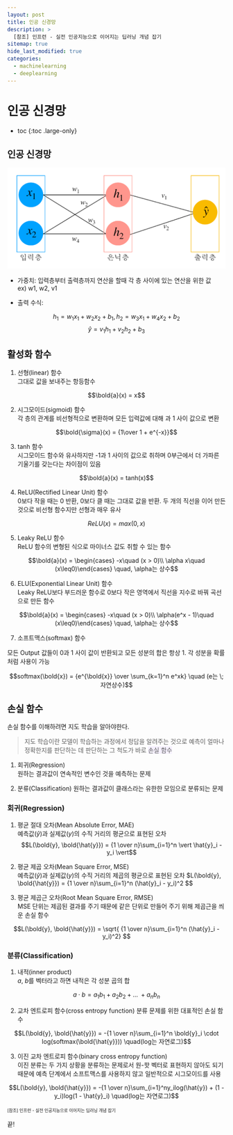 ```yaml
---
layout: post
title: 인공 신경망
description: >
  [참조] 인프런 - 실전 인공지능으로 이어지는 딥러닝 개념 잡기
sitemap: true
hide_last_modified: true
categories:
  - machinelearning
  - deeplearning
---
```


# 인공 신경망

* toc
{:toc .large-only}

## 인공 신경망

![그림1](/assets/img/ml/neural_network.png)

- 가중치: 입력층부터 출력층까지 연산을 할때 각 층 사이에 있는 연산을 위한 값  
ex) w1, w2, v1

- 출력 수식:

$$h_1 = w_1x_1 + w_2x_2 + b_1, h_2 = w_3x_1 + w_4x_2 + b_2$$
$$\hat{y} = v_1h_1 + v_2h_2 + b_3$$

## 활성화 함수

1. 선형(linear) 함수  
그대로 값을 보내주는 항등함수

$$\bold{a}(x) = x$$

2. 시그모이드(sigmoid) 함수  
각 층의 관계를 비선형적으로 변환하며 모든 입력값에 대해 
과 1 사이 값으로 변환

$$\bold{\sigma}(x) = {1\over 1 + e^{-x}}$$

3. tanh 함수  
시그모이드 함수와 유사하지만 -1과 1 사이의 값으로 취하며 0부근에서 더 가파른 기울기를 갖는다는 차이점이 있음

$$\bold{a}(x) = tanh(x)$$

4. ReLU(Rectified Linear Unit) 함수  
0보다 작을 때는 0 반환, 0보다 클 때는 그대로 값을 반환. 두 개의 직선을 이어 만든 것으로 비선형 함수지만 선형과 매우 유사

$$ReLU(x) = max(0, x)$$

5. Leaky ReLU 함수  
ReLU 함수의 변형된 식으로 마이너스 값도 취할 수 있는 함수

$$\bold{a}(x) = \begin{cases} -x\quad (x > 0)\\ \alpha x\quad (x\leq0)\end{cases} \quad, \alpha는 상수$$

6. ELU(Exponential Linear Unit) 함수  
Leaky ReLU보다 부드러운 함수로 0보다 작은 영역에서 직선을 지수로 바꿔 곡선으로 만든 함수

$$\bold{a}(x) = \begin{cases} -x\quad (x > 0)\\ \alpha(e^x -  1)\quad (x\leq0)\end{cases} \quad, \alpha는 상수$$

7. 소프트맥스(softmax) 함수  

모든 Output 값들이 0과 1 사이 값이 반환되고 모든 성분의 합은 항상 1. 각 성분을 확률처럼 사용이 가능

$$softmax(\bold{x}) = {e^{\bold{x}} \over \sum_{k=1}^n e^xk} \quad (e는 \;자연상수)$$

## 손실 함수

손실 함수를 이해하려면 지도 학습을 알아야한다.

> 지도 학습이란 모델이 학습하는 과정에서 정답을 알려주는 것으로 예측이 얼마나 정확한지를 판단하는 데 판단하는 그 척도가 바로 <span style='background-color: #f5f0ff'>손실 함수</span> 

1. 회귀(Regression)  
원하는 결과값이 연속적인 변수인 것을 예측하는 문제

2. 분류(Classification)
원하는 결과값이 클래스라는 유한한 모임으로 분류되는 문제


### 회귀(Regression)  

1. 평균 절대 오차(Mean Absolute Error, MAE)  
예측값($\hat{y}$)과 실제값($y$)의 수직 거리의 평균으로 표현된 오차
$$L(\bold{y}, \bold{\hat{y}}) = {1 \over n}\sum_{i=1}^n \vert \hat{y}_i - y_i \vert$$


2. 평균 제곱 오차(Mean Square Error, MSE)  
예측값($\hat{y}$)과 실제값($y$)의 수직 거리의 제곱의 평균으로 표현된 오차
$L(\bold{y}, \bold{\hat{y}}) = {1 \over n}\sum_{i=1}^n (\hat{y}_i - y_i)^2 $$

3. 평균 제곱근 오차(Root Mean Square Error, RMSE)  
MSE 단위는 제곱된 결과를 주기 때문에 같은 단위로 만들어 주기 위해 제곱근을 씌운 손실 함수

$$L(\bold{y}, \bold{\hat{y}}) = \sqrt{ {1 \over n}\sum_{i=1}^n (\hat{y}_i - y_i)^2} $$

### 분류(Classification)

1. 내적(inner product)  
$a$, $b$를 벡터라고 하면 내적은 각 성분 곱의 합 

$$a \cdot b = a_1b_1 + a_2b_2 + ... \;+ a_nb_n$$

2. 교차 엔트로피 함수(cross entropy function)
분류 문제를 위한 대표적인 손실 함수

$$L(\bold{y}, \bold{\hat{y}}) = -{1 \over n}\sum_{i=1}^n \bold{y}_i \cdot log(softmax(\bold{\hat{y}})) \quad(log는 자연로그)$$

3. 이진 교차 엔트로피 함수(binary cross entropy function)  
이진 분류는 두 가지 상황을 분류하는 문제로서 원-핫 벡터로 표현하지 않아도 되기 때문에 예측 단계에서 소프트맥스를 사용하지 않고 일반적으로 시그모이드를 사용

$$L(\bold{y}, \bold{\hat{y}}) = -{1 \over n}\sum_{i=1}^ny_ilog(\hat{y}) + (1 - y_i)log(1 - \hat{y}_i) \quad(log는 자연로그)$$


<span style="font-size:70%">[참조] 인프런 - 실전 인공지능으로 이어지는 딥러닝 개념 잡기

끝!
